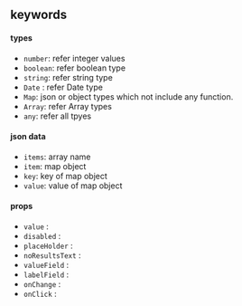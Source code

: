 ## keywords

#### types

* `number`: refer integer values
* `boolean`: refer boolean type
* `string`: refer string type 
* `Date` : refer Date type
* `Map`: json or object types which not include any function.
* `Array`: refer Array types
* `any`: refer all tpyes


#### json data

* `items`: array name
* `item`: map object
* `key`: key of map object
* `value`: value of map object

#### props 

* `value` :
* `disabled` :  
* `placeHolder` : 
* `noResultsText` : 
* `valueField` : 
* `labelField` : 
* `onChange` : 
* `onClick` : 


